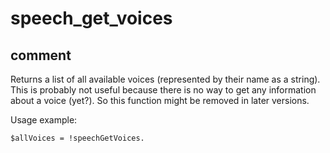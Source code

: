 # speech_get_voices
## comment

Returns a list of all available voices (represented by their name as a string).
This is probably not useful because there is no way to get any information about a voice (yet?).
So this function might be removed in later versions.

Usage example:

```kalzit
$allVoices = !speechGetVoices.
```